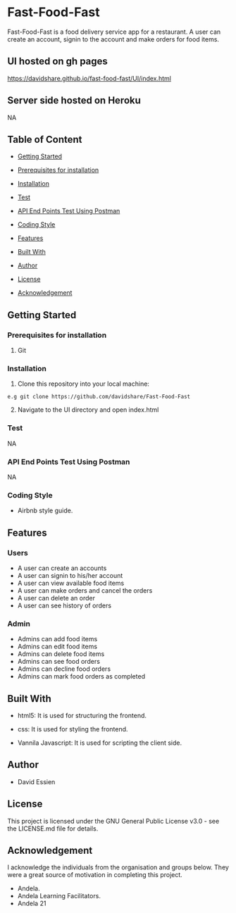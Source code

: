 # Fast-Food-Fast

Fast-Food-Fast is a food delivery service app for a restaurant. A user can create an account, signin to the account and make orders for food items.

## UI hosted on gh pages
https://davidshare.github.io/fast-food-fast/UI/index.html

## Server side hosted on Heroku
NA

## Table of Content
 * [Getting Started](#getting-started)

 * [Prerequisites for installation](#Prerequisites)
 
 * [Installation](#installation)

 * [Test](#test)
 
 * [ API End Points Test Using Postman](#api-end-points)

 * [Coding Style](#coding-style)
 
 * [Features](#features)
 
 * [Built With](#built-with)
 
 * [Author](#author)

 * [License](#lincense)

 * [Acknowledgement](#acknowledgement)

## Getting Started


### Prerequisites for installation
1. Git


### Installation
1. Clone this repository into your local machine:
```
e.g git clone https://github.com/davidshare/Fast-Food-Fast
```
2. Navigate to the UI directory and open index.html

### Test
NA

### API End Points Test Using Postman

NA

### Coding Style
* Airbnb style guide. 

## Features

### Users
 * A user can create an accounts
 * A user can signin to his/her account
 * A user can view available food items
 * A user can make orders and cancel the orders
 * A user can delete an order
 * A user can see history of orders

 ### Admin
 * Admins can add food items
 * Admins can edit food items
 * Admins can delete food items
 * Admins can see food orders
 * Admins can decline food orders
 * Admins can mark food orders as completed
 

## Built With

* html5: It is used for structuring the frontend.

* css: It is used for styling the frontend.

* Vannila Javascript: It is used for scripting the client side.


## Author
* David Essien

## License
This project is licensed under the GNU General Public License v3.0 - see the LICENSE.md file for details.

## Acknowledgement
I acknowledge the individuals from the organisation and groups below. They were a great source of motivation in completing this project.
* Andela.
* Andela Learning Facilitators.
* Andela 21
